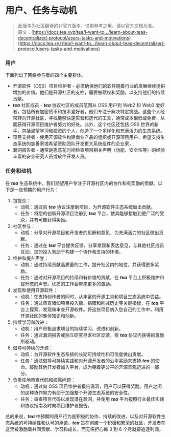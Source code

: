 # 用户、任务与动机

> 此版本为社区翻译的非官方版本，仅供参考之用。请以官方文档为准。\
> 原文：[https://docs.tea.xyz/tea/i-want-to.../learn-about-teas-decentralized-protocol/users-tasks-and-motivations](https://docs.tea.xyz/tea/i-want-to.../learn-about-teas-decentralized-protocol/users-tasks-and-motivations)

### 用户

下面列出了网络参与者的四个主要群体。

* 开源软件（OSS）项目维护者 - 必须确保他们的软件随着行业的发展继续提供增加的价值。他们是开源社区的支柱，需要被赋权和奖励，以支持他们的持续贡献。
* _**tea**_ 社区成员 - _**tea**_ 协议社区的成员范围从 OSS 用户到 Web2 和 Web3 爱好者，包括所有加密货币和技术爱好者，他们专注于解决特定挑战。这些个人经常转向开源社区，寻找能够快速实验和迭代的工具，通常成本很低或免费，从而获得开源项目维护者努力的好处。此外，这个社区还包括 OSS 世界的新手，包括渴望学习和投资的个人，创造了一个多样化和充满活力的生态系统。
* 项目支持者 - 使用开源软件构建商业产品的组织或开源项目用户、希望支持生态系统的慈善家或希望资助团队开发更大系统组件的企业家，
* 漏洞报告者 - 通常是愿意花时间检查项目相关声明（功能、安全性等）的经验丰富的安全研究人员或软件开发人员。

### 任务和动机

在 _**tea**_ 生态系统中，我们期望用户专注于开源社区内的协作和有奖励的贡献。以下是一些预期的用户行为：

1. 包提交：
   * 动机：通过向 _**tea**_ 协议注册新项目，为开源软件生态系统做出贡献。
   * 任务：将您的创新开源项目注册到 _**tea**_ 平台，使其能够接触到更广泛的受众，并有可能获得奖励。
2. 社区参与：
   * 动机：分享对开源项目和开发者的见解和意见，为充满活力的社区做出贡献。
   * 任务：通过在 _**tea**_ 平台提供反馈、分享发现和表达意见，与其他社区成员互动。您的投入有助于构建一个协作和支持的环境。
3. 维护和提升声誉：
   * 动机：通过持续贡献高质量的工作，提升社区内的地位，并获得更多奖励。
   * 任务：通过对开源项目的持续和有价值的贡献，在 _**tea**_ 平台上积极维护和提升您的声誉。优质的工作会带来更多的激励。
4. 发现和使用开源软件：
   * 动机：在支持创作者的同时，从丰富的开源工具和项目生态系统中受益。
   * 任务：通过审查诸如项目投入额、捐赠和削减历史等关键指标，在 _**tea**_ 平台上探索、发现和审查开源软件。将这些项目纳入您自己的工作中，利用开源社区的集体知识和创新。
5. 持续学习和改进：
   * 动机：用户积极追求项目的持续学习、改进和创新。
   * 任务：通过漏洞报告或独立研究寻求社区反馈，受 _**tea**_ 协议内获得的激励所驱动。
6. 倡导可持续的开源：
   * 动机：为开源软件生态系统的长期可持续性和可信度做出贡献。
   * 任务：通过倡导可持续实践和对开源开发者的公平奖励来支持 _**tea**_ 的使命。鼓励其他开发者加入平台，成为朝着更公平的开源景观迈进的一部分。
7. 负责任地审查代码和披露问题：
   * 动机：通过向 OSS 项目维护者报告漏洞，用户可以获得奖励。用户之间的这种协作努力有助于加强整个开源生态系统的安全性。
   * 任务：审查项目代码以发现潜在漏洞，并使用 _**tea**_ 平台按照行业最佳实践和协议指南及时向项目维护者报告。

总的来说，_**tea**_ 中预期的用户行为是积极的协作、持续的改进，以及对开源软件生态系统的可持续性和认可的承诺。_**tea**_ 旨在创建一个积极和繁荣的社区，开发者在这里被激励着共同贡献、学习和成长，而无需担心每 3 到 6 个月就要追逐利润。
